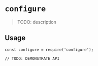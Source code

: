 # `configure`

> TODO: description

## Usage

```
const configure = require('configure');

// TODO: DEMONSTRATE API
```
